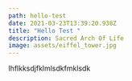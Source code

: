 ```yaml
---
path: hello-test
date: 2021-03-23T13:39:20.938Z
title: "Hello Test "
description: Sacred Arch Of Life
image: assets/eiffel_tower.jpg
---
```

lhflkksdjfklmlsdkfmklsdk